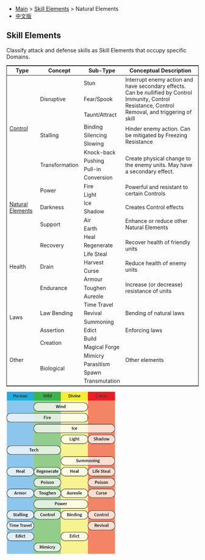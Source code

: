 * [Main](index) > [Skill Elements](elements) > Natural Elements
* [中文版](zh.elements)

## Skill Elements

Classify attack and defense skills as Skill Elements that occupy specific Domains.

<table style="border-collapse: collapse; border: 1px solid">
  <thead>
    <tr>
      <th>Type</th>
      <th>Concept</th>
      <th>Sub-Type</th>
      <th>Conceptual Description</th>
    </tr>
  </thead>
  <tbody>
    <tr>
      <td rowspan=10><a href="control">Control</a></td>
      <td rowspan=3>Disruptive</td>
      <td>Stun</td>
      <td rowspan=3>Interrupt enemy action and have secondary effects. Can be nullified by Control Immunity, Control Resistance, Control Removal, and triggering of skill</td>
    </tr>
    <tr>
      <td>Fear/Spook</td>
    </tr>
    <tr>
      <td>Taunt/Attract</td>
    </tr>
    <tr>
      <td rowspan=3>Stalling</td>
      <td>Binding</td>
      <td rowspan=3>Hinder enemy action. Can be mitigated by Freezing Resistance</td>
    </tr>
    <tr>
      <td>Silencing</td>
    </tr>
    <tr>
      <td>Slowing</td>
    </tr>
    <tr>
      <td rowspan=4>Transformation</td>
      <td>Knock-back</td>
      <td rowspan=4>Create physical change to the enemy units. May have a secondary effect.</td>
    </tr>
    <tr>
      <td>Pushing</td>
    </tr>
    <tr>
      <td>Pull-in</td>
    </tr>
    <tr>
      <td>Conversion</td>
    </tr>
    <tr>
      <td rowspan=6><a href="natural-elements">Natural Elements</a></td>
      <td rowspan=2>Power</td>
      <td>Fire</td>
      <td rowspan=2>Powerful and resistant to certain Controls</td>
    </tr>
    <tr>
      <td>Light</td>
    </tr>
    <tr>
      <td rowspan=2>Darkness</td>
      <td>Ice</td>
      <td rowspan=2>Creates Control effects</td>
    </tr>
    <tr>
      <td>Shadow</td>
    </tr>
    <tr>
      <td rowspan=2>Support</td>
      <td>Air</td>
      <td rowspan=2>Enhance or reduce other Natural Elements</td>
    </tr>
    <tr>
      <td>Earth</td>
    </tr>
    <tr>
      <td rowspan=8>Health</td>
      <td rowspan=3>Recovery</td>
      <td>Heal</td>
      <td rowspan=3>Recover health of friendly units</td>
    </tr>
    <tr>
      <td>Regenerate</td>
    </tr>
    <tr>
      <td>Life Steal</td>
    </tr>
    <tr>
      <td rowspan=2>Drain</td>
      <td>Harvest</td>
      <td rowspan=2>Reduce health of enemy units</td>
    </tr>
    <tr>
      <td>Curse</td>
    </tr>
    <tr>
      <td rowspan=3>Endurance</td>
      <td>Armour</td>
      <td rowspan=3>Increase (or decrease) resistance of units</td>
    </tr>
    <tr>
      <td>Toughen</td>
    </tr>
    <tr>
      <td>Aureole</td>
    </tr>
    <tr>
      <td rowspan=4>Laws</td>
      <td rowspan=3>Law Bending</td>
      <td>Time Travel</td>
      <td rowspan=3>Bending of natural laws</td>
    </tr>
    <tr>
      <td>Revival</td>
    </tr>
    <tr>
      <td>Summoning</td>
    </tr>
    <tr>
      <td>Assertion</td>
      <td>Edict</td>
      <td>Enforcing laws</td>
    </tr>
    <tr>
      <td rowspan=6>Other</td>
      <td rowspan=2>Creation</td>
      <td>Build</td>
      <td rowspan=6>Other elements</td>
    </tr>
    <tr>
      <td>Magical Forge</td>
    </tr>
    <tr>
      <td rowspan=4>Biological</td>
      <td>Mimicry</td>
    </tr>
    <tr>
      <td>Parasitism</td>
    </tr>
    <tr>
      <td>Spawn</td>
    </tr>
    <tr>
      <td>Transmutation</td>
    </tr>
  </tbody>
</table>

![Elements](../images/elements.png)
